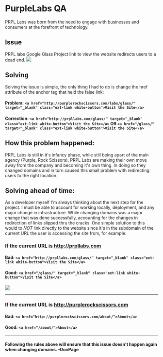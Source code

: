# PurpleLabs QA
PRPL Labs was born from the need to engage with businesses and consumers at the forefront of technology.

## Issue
PRPL labs Google Glass Project link to view the website redirects users to a dead end.
<img src="http://donpage.github.io/images/PRPL-issue.gif"/>

## Solving
Solving the issue is simple, the only thing I had to do is change the href attribute of the anchor tag that held the false link:

#### Problem: `<a href="http://purplerockscissors.com/labs/glass/" target="_blank" class="ext-link white-button">Visit the Site</a>`
#### Correction: `<a href="http://prpllabs.com/glass/" target="_blank" class="ext-link white-button">Visit the Site</a>` OR `<a href="/glass/" target="_blank" class="ext-link white-button">Visit the Site</a>`


## How this problem happened:
PRPL Labs is still in it's infancy phase, while still being apart of the main agency (Purple, Rock Scissors), PRPL Labs are making their own move away from the company and becoming it's own thing. In doing so they changed domains and in turn caused this small problem with redirecting users to the right location.

## Solving ahead of time:
As a developer myself I'm always thinking about the next step for the project. I must be able to account for working locally, deployment, and any major change in infrastructure. While changing domains was a major change that was done successfully, accounting for the changes in redirection of links slipped thru the cracks. One simple solution to this would to *NOT* link directly to the website since it's in the subdomain of the current URL the user is accessing the site from, for example:
### If the current URL is http://prpllabs.com
#### Bad: `<a href="http://prpllabs.com/glass/" target="_blank" class="ext-link white-button">Visit the Site</a>`
#### Good: `<a href="/glass/" target="_blank" class="ext-link white-button">Visit the Site</a>`

<img src="http://donpage.github.io/images/PRPL-fix.gif"/>

---

### If the current URL is http://purplerockscissors.com
#### Bad: `<a href="http://purplerockscissors.com/about/">About</a>`
#### Good: `<a href="/about/">About</a>`

---

#### Following the rules above will ensure that this issue doesn't happen again when changing domains. -DonPage



